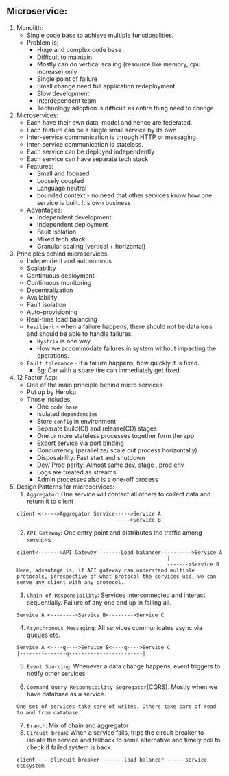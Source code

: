 ## Microservice:
1. Monolith: 
   - Single code base to achieve multiple functionalities.
   - Problem is;
     - Huge and complex code base
     - Difficult to maintain
     - Mostly can do vertical scaling (resource like memory, cpu increase) only
     - Single point of failure
     - Small change need full application redeployment
     - Slow development
     - Interdependent team
     - Technology adoption is difficult as entire thing need to change
2. Microservices:
    - Each have their own data, model and hence are federated.
    - Each feature can be a single small service by its own
    - Inter-service communication is through HTTP or messaging.
    - Inter-service communication is stateless.
    - Each service can be deployed independently
    - Each service can have separate tech stack
    - Features:
      - Small and focused
      - Loosely coupled
      - Language neutral
      - bounded context - no need that other services know how one service is built. It's own business
    - Advantages:
      - Independent development
      - Independent deployment
      - Fault isolation
      - Mixed tech stack
      - Granular scaling (vertical + horizontal)
3. Principles behind microservices:
    - Independent and autonomous
    - Scalability
    - Continuous deployment
    - Continuous monitoring
    - Decentralization
    - Availability
    - Fault isolation
    - Auto-provisioning
    - Real-time load balancing
    - `Resilient` - when a failure happens, there should not be data loss and should be able to handle failures. 
      - `Hystrix` is one way.
      - How we accommodate failures in system without impacting the operations.
    - `Fault tolerance` - if a failure happens, how quickly it is fixed. 
      - Eg: Car with a spare tire can immediately get fixed.
4. 12 Factor App:
    - One of the main principle behind micro services
    - Put up by Heroku
    - Those includes;
      * One `code base`
      * Isolated `dependencies`
      * Store `config` in environment
      * Separate build(CI) and release(CD) stages
      * One or more stateless processes together form the app
      * Export service via port binding
      * Concurrency (parallelize/ scale out process horizontally)
      * Disposability: Fast start and shutdown
      * Dev/ Prod parity: Almost same dev, stage , prod env
      * Logs are treated as streams
      * Admin processes also is a one-off process
5. Design Patterns for microservices:
   1. `Aggregator`: One service will contact all others to collect data and return it to client
    ```
    client <----->Aggregator Service----->Service A
                                    ----->Service B
    ```
   2. `API Gateway`: One entry point and distributes the traffic among services
   ```
   client<------->API Gateway -------Load balancer---------->Service A
                                                    |
                                                    ------->Service B
   Here, advantage is, if API gateway can understand multiple protocols, irrespective of what protocol the services use, we can serve any client with any protocol.
   
   ```
   3. `Chain of Responsibility`: Services interconnected and interact sequentially. Failure of any one end up in failing all.
   ```
   Service A <-------->Service B<-------->Service C
   ```
   4. `Asynchronous Messaging`: All services communicates async via queues etc.
   ```
   Service A <----q---->Service B<----q---->Service C
   |---------------q------------------------|
   ```
   5. `Event Sourcing`: Whenever a data change happens, event triggers to notify other services
   
   6. `Command Query Responsibility Segregator`(CQRS): Mostly when we have database as a service.
   ```
   One set of services take care of writes. Others take care of read to and from database.
   ```
   7. `Branch`: Mix of chain and aggregator
   8. `Circuit break`: When a service fails, trips the circuit breaker to isolate the service and fallback to seme alternative and timely poll to check if failed system is back.
   ```
   client ----clircuit breaker -------load balancer ------service ecosystem
   ```
   
   